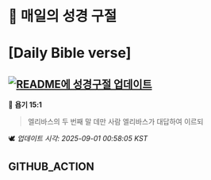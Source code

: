 # 🙏 매일의 성경 구절
# [Daily Bible verse]
## [![README에 성경구절 업데이트](https://github.com/DONGSUKA/first_test/actions/workflows/update-readme-bible.yml/badge.svg)](https://github.com/DONGSUKA/first_test/actions/workflows/update-readme-bible.yml)
<!-- START_BIBLE_VERSE -->
📖 **욥기 15:1**
> 엘리바스의 두 번째 말 데만 사람 엘리바스가 대답하여 이르되

🕊️ _업데이트 시각: 2025-09-01 00:58:05 KST_
  <!-- END_BIBLE_VERSE -->
## GITHUB_ACTION

